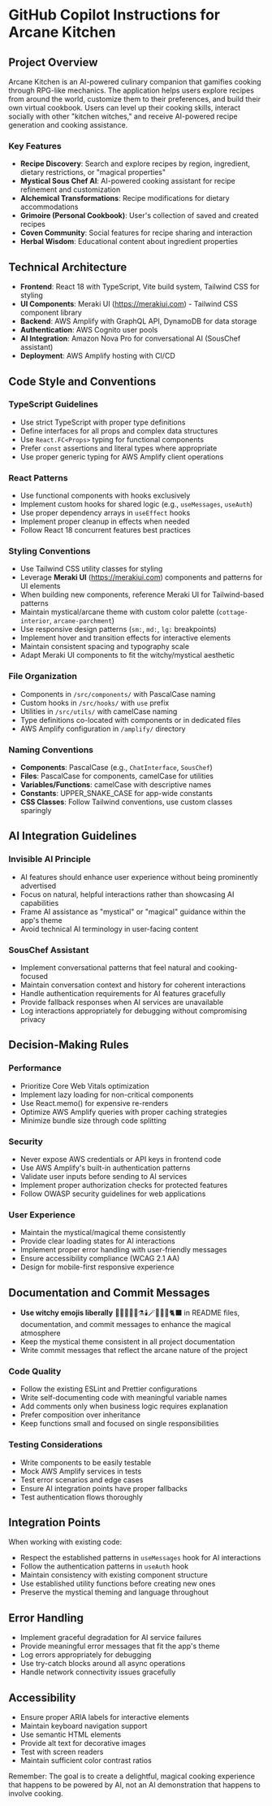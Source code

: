 # GitHub Copilot Instructions for Arcane Kitchen

## Project Overview

Arcane Kitchen is an AI-powered culinary companion that gamifies cooking through RPG-like mechanics. The application helps users explore recipes from around the world, customize them to their preferences, and build their own virtual cookbook. Users can level up their cooking skills, interact socially with other "kitchen witches," and receive AI-powered recipe generation and cooking assistance.

### Key Features

- **Recipe Discovery**: Search and explore recipes by region, ingredient, dietary restrictions, or "magical properties"
- **Mystical Sous Chef AI**: AI-powered cooking assistant for recipe refinement and customization
- **Alchemical Transformations**: Recipe modifications for dietary accommodations
- **Grimoire (Personal Cookbook)**: User's collection of saved and created recipes
- **Coven Community**: Social features for recipe sharing and interaction
- **Herbal Wisdom**: Educational content about ingredient properties

## Technical Architecture

- **Frontend**: React 18 with TypeScript, Vite build system, Tailwind CSS for styling
- **UI Components**: Meraki UI (https://merakiui.com) - Tailwind CSS component library
- **Backend**: AWS Amplify with GraphQL API, DynamoDB for data storage
- **Authentication**: AWS Cognito user pools
- **AI Integration**: Amazon Nova Pro for conversational AI (SousChef assistant)
- **Deployment**: AWS Amplify hosting with CI/CD

## Code Style and Conventions

### TypeScript Guidelines

- Use strict TypeScript with proper type definitions
- Define interfaces for all props and complex data structures
- Use `React.FC<Props>` typing for functional components
- Prefer `const` assertions and literal types where appropriate
- Use proper generic typing for AWS Amplify client operations

### React Patterns

- Use functional components with hooks exclusively
- Implement custom hooks for shared logic (e.g., `useMessages`, `useAuth`)
- Use proper dependency arrays in `useEffect` hooks
- Implement proper cleanup in effects when needed
- Follow React 18 concurrent features best practices

### Styling Conventions

- Use Tailwind CSS utility classes for styling
- Leverage **Meraki UI** (https://merakiui.com) components and patterns for UI elements
- When building new components, reference Meraki UI for Tailwind-based patterns
- Maintain mystical/arcane theme with custom color palette (`cottage-interior`, `arcane-parchment`)
- Use responsive design patterns (`sm:`, `md:`, `lg:` breakpoints)
- Implement hover and transition effects for interactive elements
- Maintain consistent spacing and typography scale
- Adapt Meraki UI components to fit the witchy/mystical aesthetic

### File Organization

- Components in `/src/components/` with PascalCase naming
- Custom hooks in `/src/hooks/` with `use` prefix
- Utilities in `/src/utils/` with camelCase naming
- Type definitions co-located with components or in dedicated files
- AWS Amplify configuration in `/amplify/` directory

### Naming Conventions

- **Components**: PascalCase (e.g., `ChatInterface`, `SousChef`)
- **Files**: PascalCase for components, camelCase for utilities
- **Variables/Functions**: camelCase with descriptive names
- **Constants**: UPPER_SNAKE_CASE for app-wide constants
- **CSS Classes**: Follow Tailwind conventions, use custom classes sparingly

## AI Integration Guidelines

### Invisible AI Principle

- AI features should enhance user experience without being prominently advertised
- Focus on natural, helpful interactions rather than showcasing AI capabilities
- Frame AI assistance as "mystical" or "magical" guidance within the app's theme
- Avoid technical AI terminology in user-facing content

### SousChef Assistant

- Implement conversational patterns that feel natural and cooking-focused
- Maintain conversation context and history for coherent interactions
- Handle authentication requirements for AI features gracefully
- Provide fallback responses when AI services are unavailable
- Log interactions appropriately for debugging without compromising privacy

## Decision-Making Rules

### Performance

- Prioritize Core Web Vitals optimization
- Implement lazy loading for non-critical components
- Use React.memo() for expensive re-renders
- Optimize AWS Amplify queries with proper caching strategies
- Minimize bundle size through code splitting

### Security

- Never expose AWS credentials or API keys in frontend code
- Use AWS Amplify's built-in authentication patterns
- Validate user inputs before sending to AI services
- Implement proper authorization checks for protected features
- Follow OWASP security guidelines for web applications

### User Experience

- Maintain the mystical/magical theme consistently
- Provide clear loading states for AI interactions
- Implement proper error handling with user-friendly messages
- Ensure accessibility compliance (WCAG 2.1 AA)
- Design for mobile-first responsive experience

## Documentation and Commit Messages

- **Use witchy emojis liberally** 🧙‍♀️✨🔮🌙⚗️🕯️🪄🍄🌿🦉🐈‍⬛ in README files, documentation, and commit messages to enhance the magical atmosphere
- Keep the mystical theme consistent in all project documentation
- Write commit messages that reflect the arcane nature of the project

### Code Quality

- Follow the existing ESLint and Prettier configurations
- Write self-documenting code with meaningful variable names
- Add comments only when business logic requires explanation
- Prefer composition over inheritance
- Keep functions small and focused on single responsibilities

### Testing Considerations

- Write components to be easily testable
- Mock AWS Amplify services in tests
- Test error scenarios and edge cases
- Ensure AI integration points have proper fallbacks
- Test authentication flows thoroughly

## Integration Points

When working with existing code:

- Respect the established patterns in `useMessages` hook for AI interactions
- Follow the authentication patterns in `useAuth` hook
- Maintain consistency with existing component structure
- Use established utility functions before creating new ones
- Preserve the mystical theming and language throughout

## Error Handling

- Implement graceful degradation for AI service failures
- Provide meaningful error messages that fit the app's theme
- Log errors appropriately for debugging
- Use try-catch blocks around all async operations
- Handle network connectivity issues gracefully

## Accessibility

- Ensure proper ARIA labels for interactive elements
- Maintain keyboard navigation support
- Use semantic HTML elements
- Provide alt text for decorative images
- Test with screen readers
- Maintain sufficient color contrast ratios

Remember: The goal is to create a delightful, magical cooking experience that happens to be powered by AI, not an AI demonstration that happens to involve cooking.
